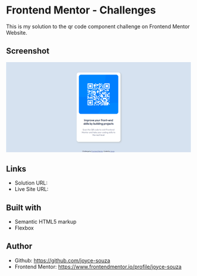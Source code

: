 # Frontend Mentor - Challenges

This is my solution to the qr code component challenge on Frontend Mentor Website.

## Screenshot

![QR code component - desktop](images/screenshot.png)

## Links

- Solution URL:
- Live Site URL:

## Built with

- Semantic HTML5 markup
- Flexbox

## Author

- Github: https://github.com/joyce-souza
- Frontend Mentor: https://www.frontendmentor.io/profile/joyce-souza
